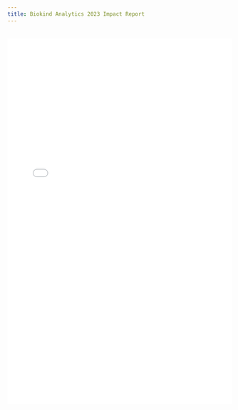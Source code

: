```yaml
---
title: Biokind Analytics 2023 Impact Report
---
```


<br>

<embed src="assets/Biokind_23_Impact_Report.pdf" type="application/pdf" width="100%" height="820">